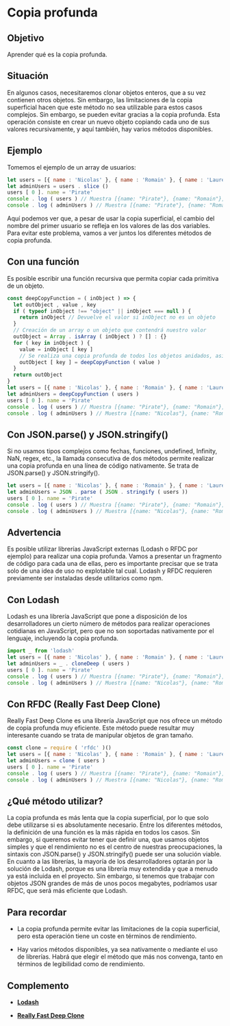 # Copia profunda

## Objetivo

Aprender qué es la copia profunda.

## Situación

En algunos casos, necesitaremos clonar objetos enteros, que a su vez contienen otros objetos. Sin embargo, las limitaciones de la copia superficial hacen que este método no sea utilizable para estos casos complejos. Sin embargo, se pueden evitar gracias a la copia profunda. Esta operación consiste en crear un nuevo objeto copiando cada uno de sus valores recursivamente, y aquí también, hay varios métodos disponibles.

## Ejemplo

Tomemos el ejemplo de un array de usuarios:

```javascript
let users = [{ name : 'Nicolas' }, { name : 'Romain' }, { name : 'Laure' }]
let adminUsers = users . slice ()
users [ 0 ]. name = 'Pirate'
console . log ( users ) // Muestra [{name: "Pirate"}, {name: "Romain"}, {name: "Laure"}]
console . log ( adminUsers ) // Muestra [{name: "Pirate"}, {name: "Romain"}, {name: "Laure"}]
```

Aquí podemos ver que, a pesar de usar la copia superficial, el cambio del nombre del primer usuario se refleja en los valores de las dos variables. Para evitar este problema, vamos a ver juntos los diferentes métodos de copia profunda.

## Con una función

Es posible escribir una función recursiva que permita copiar cada primitiva de un objeto.

```javascript
const deepCopyFunction = ( inObject ) => {
  let outObject , value , key
  if ( typeof inObject !== "object" || inObject === null ) {
    return inObject // Devuelve el valor si inObject no es un objeto
  }
  // Creación de un array o un objeto que contendrá nuestro valor
  outObject = Array . isArray ( inObject ) ? [] : {}
  for ( key in inObject ) {
    value = inObject [ key ]
    // Se realiza una copia profunda de todos los objetos anidados, así como de los arrays
    outObject [ key ] = deepCopyFunction ( value )
  }
  return outObject
}
let users = [{ name : 'Nicolas' }, { name : 'Romain' }, { name : 'Laure' }]
let adminUsers = deepCopyFunction ( users )
users [ 0 ]. name = 'Pirate'
console . log ( users ) // Muestra [{name: "Pirate"}, {name: "Romain"}, {name: "Laure"}]
console . log ( adminUsers ) // Muestra [{name: "Nicolas"}, {name: "Romain"}, {name: "Laure"}]
```

## Con JSON.parse() y JSON.stringify()

Si no usamos tipos complejos como fechas, funciones, undefined, Infinity, NaN, regex, etc., la llamada consecutiva de dos métodos permite realizar una copia profunda en una línea de código nativamente. Se trata de JSON.parse() y JSON.stringify().

```javascript
let users = [{ name : 'Nicolas' }, { name : 'Romain' }, { name : 'Laure' }]
let adminUsers = JSON . parse ( JSON . stringify ( users ))
users [ 0 ]. name = 'Pirate'
console . log ( users ) // Muestra [{name: "Pirate"}, {name: "Romain"}, {name: "Laure"}]
console . log ( adminUsers ) // Muestra [{name: "Nicolas"}, {name: "Romain"}, {name: "Laure"}]
```

## Advertencia

Es posible utilizar librerías JavaScript externas (Lodash o RFDC por ejemplo) para realizar una copia profunda. Vamos a presentar un fragmento de código para cada una de ellas, pero es importante precisar que se trata solo de una idea de uso no explotable tal cual. Lodash y RFDC requieren previamente ser instaladas desde utilitarios como npm.

## Con Lodash

Lodash es una librería JavaScript que pone a disposición de los desarrolladores un cierto número de métodos para realizar operaciones cotidianas en JavaScript, pero que no son soportadas nativamente por el lenguaje, incluyendo la copia profunda.

```javascript
import _ from 'lodash'
let users = [{ name : 'Nicolas' }, { name : 'Romain' }, { name : 'Laure' }]
let adminUsers = _ . cloneDeep ( users )
users [ 0 ]. name = 'Pirate'
console . log ( users ) // Muestra [{name: "Pirate"}, {name: "Romain"}, {name: "Laure"}]
console . log ( adminUsers ) // Muestra [{name: "Nicolas"}, {name: "Romain"}, {name: "Laure"}]
```

## Con RFDC (Really Fast Deep Clone)

Really Fast Deep Clone es una librería JavaScript que nos ofrece un método de copia profunda muy eficiente. Este método puede resultar muy interesante cuando se trata de manipular objetos de gran tamaño.

```javascript
const clone = require ( 'rfdc' )()
let users = [{ name : 'Nicolas' }, { name : 'Romain' }, { name : 'Laure' }]
let adminUsers = clone ( users )
users [ 0 ]. name = 'Pirate'
console . log ( users ) // Muestra [{name: "Pirate"}, {name: "Romain"}, {name: "Laure"}]
console . log ( adminUsers ) // Muestra [{name: "Nicolas"}, {name: "Romain"}, {name: "Laure"}]
```

## ¿Qué método utilizar?

La copia profunda es más lenta que la copia superficial, por lo que solo debe utilizarse si es absolutamente necesario. Entre los diferentes métodos, la definición de una función es la más rápida en todos los casos. Sin embargo, si queremos evitar tener que definir una, que usamos objetos simples y que el rendimiento no es el centro de nuestras preocupaciones, la sintaxis con JSON.parse() y JSON.stringify() puede ser una solución viable. En cuanto a las librerías, la mayoría de los desarrolladores optarán por la solución de Lodash, porque es una librería muy extendida y que a menudo ya está incluida en el proyecto. Sin embargo, si tenemos que trabajar con objetos JSON grandes de más de unos pocos megabytes, podríamos usar RFDC, que será más eficiente que Lodash.

## Para recordar

- La copia profunda permite evitar las limitaciones de la copia superficial, pero esta operación tiene un coste en términos de rendimiento.

- Hay varios métodos disponibles, ya sea nativamente o mediante el uso de librerías. Habrá que elegir el método que más nos convenga, tanto en términos de legibilidad como de rendimiento.

## Complemento

- **[Lodash](https://lodash.com/)**

- **[Really Fast Deep Clone](https://www.npmjs.com/package/rfdc)**
